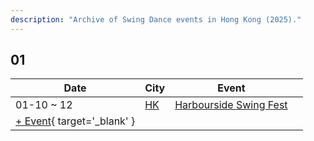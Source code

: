 ```yaml
---
description: "Archive of Swing Dance events in Hong Kong (2025)."
---
```


## 01

| Date | City | Event | |
| --- | --- | --- | --- |
| 01-10 ~ 12 | [HK](by_city.md#hk) | [Harbourside Swing Fest](harbourside-swing-fest-2025.md) |  |
| [+ Event](https://github.com/swingdance/events/issues/new?assignees=&labels=add+event&projects=&template=02-add_entity.yml&title=%5B2025%2Fhk%5D%20%3CName%3E&region=hk&province=&city=&org_id=&date_starts=2025-01-&date_ends=2025-01-){ target='_blank' }
